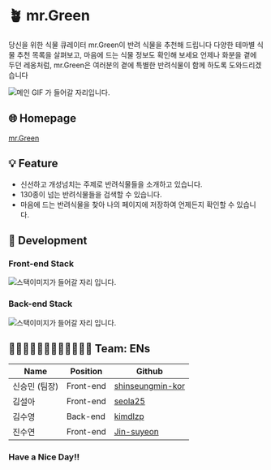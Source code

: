 # 🪴 mr.Green
당신을 위한 식물 큐레이터 mr.Green이 반려 식물을 추천해 드립니다
다양한 테마별 식물 추천 목록을 살펴보고, 마음에 드는 식물 정보도 확인해 보세요
언제나 화분을 곁에 두던 레옹처럼, mr.Green은 여러분의 곁에 특별한 반려식물이 함께 하도록 도와드리겠습니다

![메인 GIF 가 들어갈 자리입니다.]()

## 🌐 Homepage
[mr.Green](http://mrgreen-s3.s3-website.ap-northeast-2.amazonaws.com/)

## 💡 Feature
- 신선하고 개성넘치는 주제로 반려식물들을 소개하고 있습니다.
- 130종이 넘는 반려식물들을 검색할 수 있습니다.
- 마음에 드는 반려식물을 찾아 나의 페이지에 저장하여 언제든지 확인할 수 있습니다.

## 🧰 Development
### Front-end Stack
![스택이미지가 들어갈 자리 입니다.]()

### Back-end Stack
![스택이미지가 들어갈 자리 입니다.]()

## 🧑🏻‍💻👩🏻‍💻🧑🏻‍💻👩🏻‍💻 Team: ENs

| Name | Position | Github |
| ------ | ------ |----|
| 신승민 (팀장) | Front-end |[shinseungmin-kor](https://github.com/shinseungmin-kor)|
| 김설아 | Front-end |[seola25](https://github.com/seola25)|
| 김수영 | Back-end |[kimdlzp](https://github.com/kimdlzp)|
| 진수연 | Front-end |[Jin-suyeon](https://github.com/Jin-suyeon)|



### Have a Nice Day!!